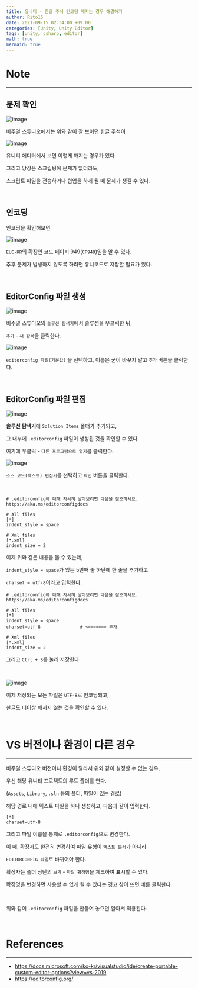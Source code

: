 ```yaml
---
title: 유니티 - 한글 주석 인코딩 깨지는 경우 해결하기
author: Rito15
date: 2021-09-15 02:34:00 +09:00
categories: [Unity, Unity Editor]
tags: [unity, csharp, editor]
math: true
mermaid: true
---
```


# Note
---

## **문제 확인**

![image](https://user-images.githubusercontent.com/42164422/133306986-1db2a71b-6019-43ee-8cfc-c83592ba7721.png)

비주얼 스튜디오에서는 위와 같이 잘 보이던 한글 주석이

![image](https://user-images.githubusercontent.com/42164422/133307057-a9738795-85d6-411e-ba81-e377fd50ee75.png)

유니티 에디터에서 보면 이렇게 깨지는 경우가 있다.

그리고 당장은 스크립팅에 문제가 없더라도,

스크립트 파일을 전송하거나 협업을 하게 될 때 문제가 생길 수 있다.

<br>

## **인코딩**

인코딩을 확인해보면

![image](https://user-images.githubusercontent.com/42164422/133307368-3ba13e06-7e25-4caa-9145-09aec17db8d0.png)

`EUC-KR`의 확장인 코드 페이지 949(`CP949`)임을 알 수 있다.

추후 문제가 발생하지 않도록 하려면 유니코드로 저장할 필요가 있다.

<br>

## **EditorConfig 파일 생성**

![image](https://user-images.githubusercontent.com/42164422/133308369-2cefb93e-7ee5-4bd5-ab10-4b94cde020fb.png)

비주얼 스튜디오의 `솔루션 탐색기`에서 솔루션을 우클릭한 뒤,

`추가` - `새 항목`을 클릭한다.


![image](https://user-images.githubusercontent.com/42164422/133309487-3fddb0b4-cf9d-4549-af6b-439b6cca7ca5.png)

`editorconfig 파일(기본값)` 을 선택하고, 이름은 굳이 바꾸지 말고 `추가` 버튼을 클릭한다.

<br>

## **EditorConfig 파일 편집**

![image](https://user-images.githubusercontent.com/42164422/133310377-ef27bac9-9f1b-45ce-a673-a4c69a55b744.png)

**솔루션 탐색기**에 `Solution Items` 폴더가 추가되고,

그 내부에 `.editorconfig` 파일이 생성된 것을 확인할 수 있다.

여기에 우클릭 - `다른 프로그램으로 열기`를 클릭한다.


![image](https://user-images.githubusercontent.com/42164422/133310562-4c8baeec-908a-43d2-82d7-974daed733b9.png)

`소스 코드(텍스트) 편집기`를 선택하고 `확인` 버튼을 클릭한다.


<br>

```
# .editorconfig에 대해 자세히 알아보려면 다음을 참조하세요. https://aka.ms/editorconfigdocs

# All files
[*]
indent_style = space

# Xml files
[*.xml]
indent_size = 2
```

이제 위와 같은 내용을 볼 수 있는데,

`indent_style = space`가 있는 5번째 줄 하단에 한 줄을 추가하고

`charset = utf-8`이라고 입력한다.

```
# .editorconfig에 대해 자세히 알아보려면 다음을 참조하세요. https://aka.ms/editorconfigdocs

# All files
[*]
indent_style = space
charset=utf-8               # <======= 추가

# Xml files
[*.xml]
indent_size = 2
```

그리고 `Ctrl + S`를 눌러 저장한다.

<br>

![image](https://user-images.githubusercontent.com/42164422/133311473-dfd0ecfc-1b37-4031-a355-2f690cffd19a.png)

이제 저장되는 모든 파일은 `UTF-8`로 인코딩되고,

한글도 더이상 깨지지 않는 것을 확인할 수 있다.

<br>

# VS 버전이나 환경이 다른 경우
---

비주얼 스튜디오 버전이나 환경이 달라서 위와 같이 설정할 수 없는 경우,

우선 해당 유니티 프로젝트의 루트 폴더를 연다.

(`Assets`, `Library`, `.sln` 등의 폴더, 파일이 있는 경로)

해당 경로 내에 텍스트 파일을 하나 생성하고, 다음과 같이 입력한다.

```
[*]
charset=utf-8
```

그리고 파일 이름을 통째로 `.editorconfig`으로 변경한다.

이 때, 확장자도 완전히 변경하여 파일 유형이 `텍스트 문서`가 아니라

`EDITORCONFIG 파일`로 바뀌어야 한다.

확장자는 폴더 상단의 `보기` - `파일 확장명`을 체크하여 표시할 수 있다.

확장명을 변경하면 사용할 수 없게 될 수 있다는 경고 창이 뜨면 예를 클릭한다.

<br>

위와 같이 `.editorconfig` 파일을 만들어 놓으면 알아서 적용된다.

<br>

# References
---
- <https://docs.microsoft.com/ko-kr/visualstudio/ide/create-portable-custom-editor-options?view=vs-2019>
- <https://editorconfig.org/>
